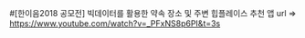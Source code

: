 #[한이음2018 공모전] 빅데이터를 활용한 약속 장소 및 주변 힙플레이스 추천 앱
url => https://www.youtube.com/watch?v=_PFxNS8p6PI&t=3s

